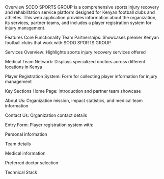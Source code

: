 
Overview
SODO SPORTS GROUP is a comprehensive sports injury recovery and rehabilitation service platform designed for Kenyan football clubs and athletes. This web application provides information about the organization, its services, partner teams, and includes a player registration system for injury management.

Features
Core Functionality
Team Partnerships: Showcases premier Kenyan football clubs that work with SODO SPORTS GROUP

Services Overview: Highlights sports injury recovery services offered

Medical Team Network: Displays specialized doctors across different locations in Kenya

Player Registration System: Form for collecting player information for injury management
 
 Key Sections
Home Page: Introduction and partner team showcase

About Us: Organization mission, impact statistics, and medical team information

Contact Us: Organization contact details

Entry Form: Player registration system with:

Personal information

Team details

Medical information

Preferred doctor selection

Technical Stack